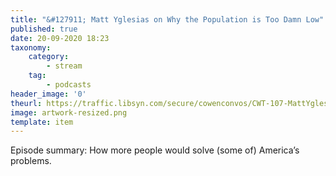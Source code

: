 ```yaml
---
title: "&#127911; Matt Yglesias on Why the Population is Too Damn Low"
published: true
date: 20-09-2020 18:23
taxonomy:
    category:
        - stream
    tag:
        - podcasts
header_image: '0'
theurl: https://traffic.libsyn.com/secure/cowenconvos/CWT-107-MattYglesias-v2.mp3?dest-id=850607
image: artwork-resized.png
template: item
--- 
```

Episode summary: How more people would solve (some of) America’s problems.

